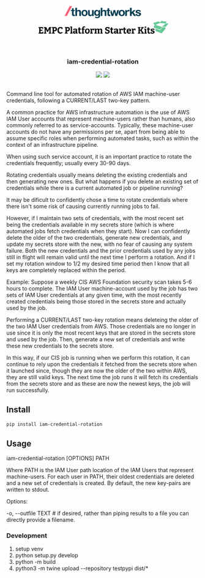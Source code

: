 <div align="center">
	<p>
		<img alt="Thoughtworks Logo" src="https://raw.githubusercontent.com/ThoughtWorks-DPS/static/master/thoughtworks_flamingo_wave.png?sanitize=true" width=200 />
    <br />
		<img alt="DPS Title" src="https://raw.githubusercontent.com/ThoughtWorks-DPS/static/master/EMPCPlatformStarterKitsImage.png?sanitize=true" width=350/>
	</p>
  <br />
  <h3>iam-credential-rotation</h3>
    <a href="https://app.circleci.com/pipelines/github/ThoughtWorks-DPS/iam-credential-rotation"><img src="https://circleci.com/gh/ThoughtWorks-DPS/iam-credential-rotation.svg?style=shield"></a> <a href="https://opensource.org/licenses/MIT"><img src="https://img.shields.io/badge/license-MIT-blue.svg"></a>
</div>
<br />

Command line tool for automated rotation of AWS IAM machine-user credentials, following a CURRENT/LAST two-key pattern.  

A common practice for AWS infrastructure automation is the use of AWS IAM User accounts that represent machine-users rather than humans, also commonly referred to as service-accounts. Typically, these machine-user accounts do not have any permissions per se, apart from being able to assume specific roles when performing automated tasks, such as within the context of an infrastructure pipeline.  

When using such service account, it is an important practice to rotate the credentials frequently; usually every 30-90 days.  

Rotating credentials usually means deleting the existing credentials and then generating new ones. But what happens if you delete an existing set of credentials while there is a current automated job or pipeline running?

It may be dificult to confidently chose a time to rotate credentials where there isn't some risk of causing currently running jobs to fail.  

However, if I maintain two sets of credentials, with the most recent set being the credentials available in my secrets store (which is where automated jobs fetch credentials when they start). Now I can confidently delete the older of the two credentials, generate new credentials, and update my secrets store with the new, with no fear of causing any system failure. Both the new credentials and the prior credentials used by any jobs still in flight will remain valid until the next time I perform a rotation. And if I set my rotation window to 1/2 my desired time period then I know that all keys are completely replaced within the period.    

Example: Suppose a weekly CIS AWS Foundation security scan takes 5-6 hours to complete. The IAM User machine-account used by the job has two sets of IAM User credentials at any given time, with the most recently created credentials being those stored in the secrets store and actually used by the job.  

Performing a CURRENT/LAST two-key rotation means deleteing the older of the two IAM User credentials from AWS. Those credentials are no longer in use since it is only the most recent keys that are stored in the secrets store and used by the job. Then, generate a new set of credentials and write these new credentials to the secrets store. 

In this way, if our CIS job is running when we perform this rotation, it can continue to rely upon the credentials it fetched from the secrets store when it launched since, though they are now the older of the two within AWS, they are still valid keys. The next time the job runs it will fetch its credentials from the secrets store and as these are now the newest keys, the job will run successfully.  

## Install

```bash
pip install iam-credential-rotation
```

## Usage

iam-credential-rotation [OPTIONS] PATH  

Where PATH is the IAM User path location of the IAM Users that represent machine-users. For each user in PATH, their oldest credentials are deleted and a new set of credentials is created. By default, the new key-pairs are written to stdout.   

Options:  

-o, --outfile TEXT   # if desired, rather than piping results to a file you can directly provide a filename.  

### Development

1. setup venv
2. python setup.py develop
3. python -m build
4. python3 -m twine upload --repository testpypi dist/*  
